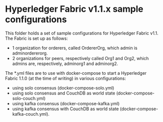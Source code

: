 # Hyperledger Fabric v1.1.x sample configurations

This folder holds a set of sample configurations for Hyperledger Fabric v1.1.
The Fabric is set up as follows: 
 - 1 organization for orderers, called OrdererOrg, which admin is
 adminordererorg.
 - 2 organizations for peers, respectively called Org1 and Org2, which admins
are, respectively, adminorg1 and adminorg2.

The *.yml files are to use with docker-compose to start a Hyperledger Fabric
1.1.0 (at the time of writing) in various configurations:
 - using solo consensus (docker-compose-solo.yml)
 - using solo consensus and CouchDB as world state
   (docker-compose-solo-couch.yml)
 - using kafka consensus (docker-compose-kafka.yml)
 - using kafka consensus with CouchDB as world state
   (docker-compose-kafka-couch.yml).

